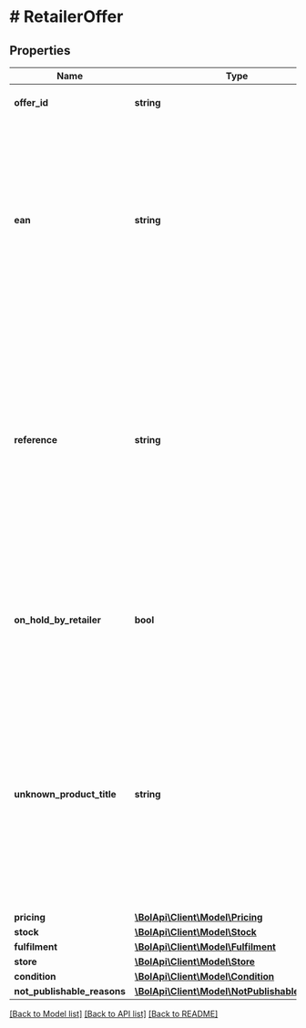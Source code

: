 # # RetailerOffer

## Properties

Name | Type | Description | Notes
------------ | ------------- | ------------- | -------------
**offer_id** | **string** | Unique identifier for an offer. |
**ean** | **string** | The EAN number associated with this product. Note: in case an ISBN is provided, the ISBN will be replaced with the actual EAN belonging to this ISBN. |
**reference** | **string** | A user-defined reference that helps you identify this particular offer when receiving data from us. This element can optionally be left empty and has a maximum amount of 20 characters. | [optional]
**on_hold_by_retailer** | **bool** | Indicates whether or not you want to put this offer for sale on the bol.com website. Defaults to false. |
**unknown_product_title** | **string** | In case the item is not known to bol.com you can use this field to identify this particular product. Note: in case the product is known to bol.com, the unknown product title will not be stored. | [optional]
**pricing** | [**\BolApi\Client\Model\Pricing**](Pricing.md) |  |
**stock** | [**\BolApi\Client\Model\Stock**](Stock.md) |  |
**fulfilment** | [**\BolApi\Client\Model\Fulfilment**](Fulfilment.md) |  |
**store** | [**\BolApi\Client\Model\Store**](Store.md) |  |
**condition** | [**\BolApi\Client\Model\Condition**](Condition.md) |  |
**not_publishable_reasons** | [**\BolApi\Client\Model\NotPublishableReason[]**](NotPublishableReason.md) |  |

[[Back to Model list]](../../README.md#models) [[Back to API list]](../../README.md#endpoints) [[Back to README]](../../README.md)

